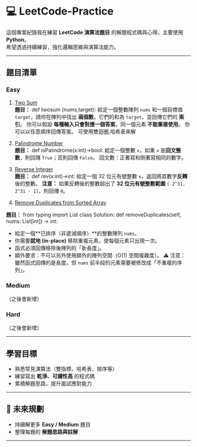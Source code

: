 # 💻 LeetCode-Practice

這個專案紀錄我在練習 **LeetCode 演算法題目** 的解題程式碼與心得，主要使用 **Python**。  
希望透過持續練習，強化邏輯思維與演算法能力。  

---

##  題目清單

###  Easy
1. [Two Sum](./01-Two-Sum.PY)                   
**題目：**
def twosum (nums,target):
給定一個整數陣列 `nums` 和一個目標值 `target`，請你在陣列中找出 **兩個數**，它們的和為 `target`，並回傳它們的 **索引**。
你可以假設 **每種輸入只會對應一個答案**，同一個元素 **不能重複使用**。
你可以以任意順序回傳答案。
可使用雙迴圈,哈希表來解

2. [Palindrome Number](./02-Palindrome-Number.PY)                     
**題目：**
def isPalindrome(x:int)->bool:
給定一個整數 `x`，如果 `x` 是**回文整數**，則回傳 `True`；否則回傳 `False`。
回文數：正著寫和倒著寫相同的數字。

3. [Reverse Integer](./03-Reverse-Integer.PY)                    
**題目：**
def rev(x:int)->int:
給定一個 32 位元有號整數 `x`，返回將其數字**反轉**後的整數。
**注意：**
如果反轉後的整數超出了 **32 位元有號整數範圍** `[-2^31, 2^31 - 1]`，則回傳 `0`。

4. [Remove Duplicates from Sorted Array](./04-Remove-Duplicates-from-Sorted-Array.PY)
           
**題目：**
from typing import List
class Solution:
    def removeDuplicates(self, nums: List[int]) -> int:
- 給定一個**已排序（非遞減順序）**的整數陣列 `nums`。
- 你需要**就地 (in-place)** 移除重複元素，使每個元素只出現一次。
- 函式必須回傳移除後陣列的「新長度」。
- 額外要求：不可以另外使用額外的陣列空間（O(1) 空間複雜度）。
⚠️ 注意：
雖然函式回傳的是長度，但 `nums` 前半段的元素需要被修改成「不重複的序列」。


###  Medium
（之後會新增）

###  Hard
（之後會新增）

---

##  學習目標
- 熟悉常見演算法（雙指標、哈希表、排序等）  
- 練習寫出 **乾淨、可讀性高** 的程式碼  
- 累積解題思路，提升面試應對能力  

---

## 🚀 未來規劃
- 持續解更多 **Easy / Medium** 題目  
- 整理每題的 **解題思路與註解**  

---

